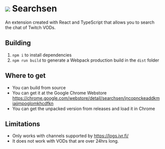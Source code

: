 # <img src="https://cdn.7tv.app/emote/61d74d1e27a4f6d6544dbafa/1x"/> Searchsen

An extension created with React and TypeScript that allows you to search the chat of Twitch VODs.

## Building

1. `npm i` to install dependencies
2. `npm run build` to generate a Webpack production build in the `dist` folder

## Where to get

- You can build from source
- You can get it at the Google Chrome Webstore https://chrome.google.com/webstore/detail/searchsen/jncopnckeaddkmiajjmpoglomkhcdfkn
- You can get the unpacked version from releases and load it in Chrome

## Limitations

- Only works with channels supported by https://logs.ivr.fi/
- It does not work with VODs that are over 24hrs long.

